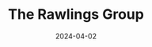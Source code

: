 ---  
layout: startup_page  
title: "The Rawlings Group"  
id: "rawlingsgroup.com"  
permalink: "/therawlingsgrouprawlingsgroup.com04022024/"  
website: "https://www.rawlingsgroup.com"  
funding_round: "Growth Investment"  
funding_amount: ""  
investors: "New Mountain Capital"  
about: "The Rawlings Group is a leading technology-enabled payment integrity provider that helps health insurance clients identify liable third parties for medical claim payments. They offer subrogation, coordination of benefits, and drug claim payment integrity services, resulting in significant cost savings for their clients. Founded in 1977, the company leverages proprietary technology and subject matter expertise to achieve meaningful financial outcomes."  
markets: "Healthtech, Payment Integrity, Insurance"  
hq: "La Grange, Kentucky, United States"  
founded_year: "1977"  
linkedin: "https://www.linkedin.com/company/the-rawlings-group"  
twitter: "https://twitter.com/therawlingsgrp"  
instagram: ""  
facebook: "https://www.facebook.com/TheRawlingsGroup"  
crunchbase: "https://www.crunchbase.com/organization/the-rawlings-group"  
pitchbook: "https://pitchbook.com/profiles/company/131474-26"  

date_display: "02-Apr-2024"  
date: "2024-04-02"

# SEO Optimization  
meta_title: "The Rawlings Group - Growth Investment"  
meta_description: "The Rawlings Group, The Rawlings Group is a leading technology-enabled payment integrity provider that helps health insurance clients identify liable third parties for me..."  
meta_keywords: "The Rawlings Group, Healthtech, Payment Integrity, Insurance, Growth Investment funding"  
canonical_url: "https://startup.projectstartups.com/therawlingsgrouprawlingsgroup.com04022024/"  
---